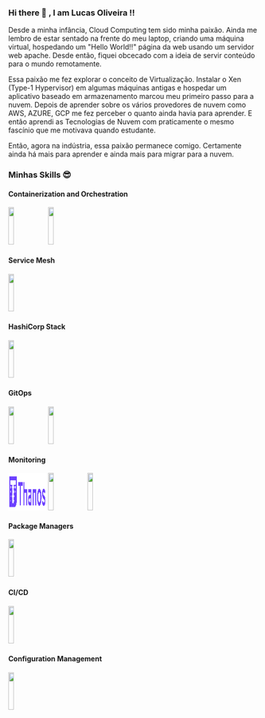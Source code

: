  ### Hi there 👋 ,  I am Lucas Oliveira !!
 
Desde a minha infância, Cloud Computing tem sido minha paixão. Ainda me lembro de estar sentado na frente do meu laptop, criando uma máquina virtual, hospedando um "Hello World!!" página da web usando um servidor web apache. Desde então, fiquei obcecado com a ideia de servir conteúdo para o mundo remotamente.

Essa paixão me fez explorar o conceito de Virtualização. Instalar o Xen (Type-1 Hypervisor) em algumas máquinas antigas e hospedar um aplicativo baseado em armazenamento marcou meu primeiro passo para a nuvem. Depois de aprender sobre os vários provedores de nuvem como AWS, AZURE, GCP me fez perceber o quanto ainda havia para aprender. E então aprendi as Tecnologias de Nuvem com praticamente o mesmo fascínio que me motivava quando estudante.

Então, agora na indústria, essa paixão permanece comigo. Certamente ainda há mais para aprender e ainda mais para migrar para a nuvem.

 ### Minhas Skills 😎
 
 #### Containerization and Orchestration
 
  <p float="left">
   <code><img width="15%" height="75" src="https://www.vectorlogo.zone/logos/kubernetes/kubernetes-ar21.svg"></code>
   <code><img width="15%" height="75" src="https://www.vectorlogo.zone/logos/docker/docker-ar21.svg"></code>
 </p>
 
 
  #### Service Mesh
 
  <p float="left">
   <code><img width="15%" height="75" src="https://www.vectorlogo.zone/logos/linkerdio/linkerdio-ar21.svg"></code>
 </p>
 
 
 #### HashiCorp Stack 
 
  <p float="left">
   <code><img width="15%" height="75" src="https://www.vectorlogo.zone/logos/terraformio/terraformio-ar21.svg"></code>
 </p>
 
 #### GitOps 
 
  <p float="left">
   <code><img width="15%" height="75" src="https://www.vectorlogo.zone/logos/argoprojio/argoprojio-ar21.svg"></code>
   <code><img width="15%" height="75" src="https://www.vectorlogo.zone/logos/fluxcdio/fluxcdio-ar21.svg"></code>
 </p>
 
  #### Monitoring 
   
  <p float="left">
   <code><img width="15%" height="75" src="https://github.com/cncf/artwork/blob/master/projects/thanos/horizontal/color/thanos-horizontal-color.svg"></code>
   <code><img width="15%" height="75" src="https://www.vectorlogo.zone/logos/grafana/grafana-ar21.svg"></code>
   <code><img width="15%" height="75" src="https://www.vectorlogo.zone/logos/prometheusio/prometheusio-ar21.svg"></code>
 </p>
 
 #### Package Managers 
 
   <p float="left">
   <code><img width="15%" height="75" src="https://www.vectorlogo.zone/logos/helmsh/helmsh-ar21.svg"></code>
 </p>
 
#### CI/CD

   <p float="left">
   <code><img width="15%" height="75" src="https://www.vectorlogo.zone/logos/jenkins/jenkins-ar21.svg"></code>
 </p>
 
 #### Configuration Management 
 
   <p float="left">
   <code><img width="15%" height="75" src="https://www.vectorlogo.zone/logos/ansible/ansible-ar21.svg"></code>
 </p>

